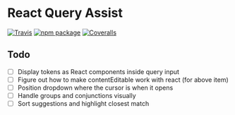 # React Query Assist

[![Travis][build-badge]][build]
[![npm package][npm-badge]][npm]
[![Coveralls][coveralls-badge]][coveralls]

## Todo

- [ ] Display tokens as React components inside query input
- [ ] Figure out how to make contentEditable work with react (for above item)
- [ ] Position dropdown where the cursor is when it opens
- [ ] Handle groups and conjunctions visually
- [ ] Sort suggestions and highlight closest match

[build-badge]: https://img.shields.io/travis/timberio/react-query-assist/master.png?style=flat-square
[build]: https://travis-ci.org/timberio/react-query-assist

[npm-badge]: https://img.shields.io/npm/v/react-query-assist.png?style=flat-square
[npm]: https://www.npmjs.org/react-query-assist

[coveralls-badge]: https://img.shields.io/coveralls/timberio/react-query-assist/master.png?style=flat-square
[coveralls]: https://coveralls.io/github/timberio/react-query-assist
